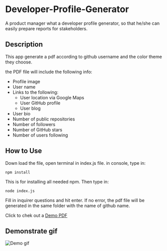 # Developer-Profile-Generator

A product manager what a developer profile generator, so that he/she can easily prepare reports for stakeholders. 


## Description

This app generate a pdf according to github username and the color theme they choose.

the PDF file will include the following info:
* Profile image
* User name
* Links to the following:
  * User location via Google Maps
  * User GitHub profile
  * User blog
* User bio
* Number of public repositories
* Number of followers
* Number of GitHub stars
* Number of users following



## How to Use

Down load the file, open terminal in index.js file.
in console, type in:
```
npm install
```
This is for installing all needed npm. Then type in:

```
node index.js
```
Fill in inquirer questions and hit enter. 
If no error, the pdf file will be generated in the same folder with the name of github name.

Click to chek out a [Demo PDF](assets/AndyYuan-Oni.pdf)


## Demonstrate gif
![Demo gif](assets/demo.gif)



